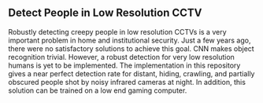## Detect People in Low Resolution CCTV
Robustly detecting creepy people in low resolution CCTVs is a very important problem in home and institutional security. Just a few years ago, there were no satisfactory solutions to achieve this goal. CNN makes object recognition trivial. However, a robust detection for very low resolution humans is yet to be implemented. The implementation in this repository gives a near perfect detection rate for distant, hiding, crawling, and partially obscured people shot by noisy infrared cameras at night. In addition, this solution can be trained on a low end gaming computer.
